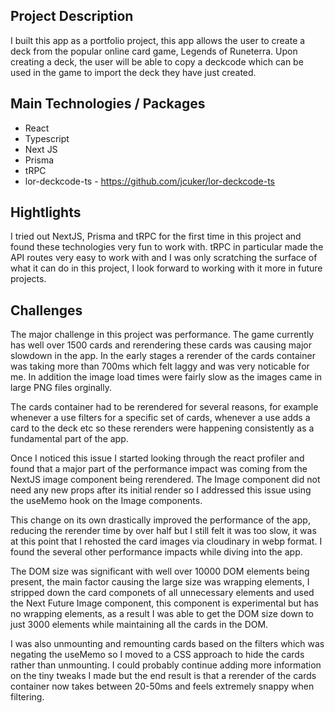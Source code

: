 ## Project Description

I built this app as a portfolio project, this app allows the user to create a deck from the popular online card game, Legends of Runeterra. Upon creating a deck, the user will be able to copy a deckcode which can be used in the game to import the deck they have just created.

## Main Technologies / Packages

-   React
-   Typescript
-   Next JS
-   Prisma
-   tRPC
-   lor-deckcode-ts - https://github.com/jcuker/lor-deckcode-ts

## Hightlights

I tried out NextJS, Prisma and tRPC for the first time in this project and found these technologies very fun to work with. tRPC in particular made the API routes very easy to work with and I was only scratching the surface of what it can do in this project, I look forward to working with it more in future projects.

## Challenges

The major challenge in this project was performance. The game currently has well over 1500 cards and rerendering these cards was causing major slowdown in the app. In the early stages a rerender of the cards container was taking more than 700ms which felt laggy and was very noticable for me. In addition the image load times were fairly slow as the images came in large PNG files orginally.

The cards container had to be rerendered for several reasons, for example whenever a use filters for a specific set of cards, whenever a use adds a card to the deck etc so these rerenders were happening consistently as a fundamental part of the app.

Once I noticed this issue I started looking through the react profiler and found that a major part of the performance impact was coming from the NextJS image component being rerendered. The Image component did not need any new props after its initial render so I addressed this issue using the useMemo hook on the Image components.

This change on its own drastically improved the performance of the app, reducing the rerender time by over half but I still felt it was too slow, it was at this point that I rehosted the card images via cloudinary in webp format. I found the several other performance impacts while diving into the app.

The DOM size was significant with well over 10000 DOM elements being present, the main factor causing the large size was wrapping elements, I stripped down the card componets of all unnecessary elements and used the Next Future Image component, this component is experimental but has no wrapping elements, as a result I was able to get the DOM size down to just 3000 elements while maintaining all the cards in the DOM.

I was also unmounting and remounting cards based on the filters which was negating the useMemo so I moved to a CSS approach to hide the cards rather than unmounting. I could probably continue adding more information on the tiny tweaks I made but the end result is that a rerender of the cards container now takes between 20-50ms and feels extremely snappy when filtering.
